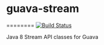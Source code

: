# guava-stream
========
[![Build Status](https://travis-ci.org/yanaga/guava-stream.svg?branch=master)](https://travis-ci.org/yanaga/guava-stream)

Java 8 Stream API classes for Guava
